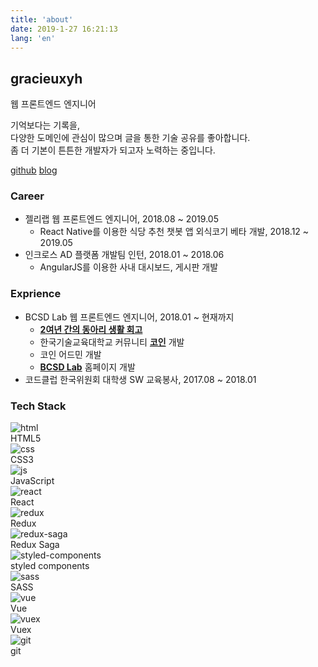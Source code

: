 ```yaml
---
title: 'about'
date: 2019-1-27 16:21:13
lang: 'en'
---
```


<div class="about-container">

## gracieuxyh

웹 프론트엔드 엔지니어

기억보다는 기록을,<br />
다양한 도메인에 관심이 많으며 글을 통한 기술 공유를 좋아합니다. <br />
좀 더 기본이 튼튼한 개발자가 되고자 노력하는 중입니다.

<a href="https://github.com/gracieuxyh" target="_blank">github</a>
<a href="https://gracieuxyh.dev" target="_blank">blog</a>

### Career

- 젤리랩 웹 프론트엔드 엔지니어, 2018.08 ~ 2019.05
  - React Native를 이용한 식당 추천 챗봇 앱 외식코기 베타 개발, 2018.12 ~ 2019.05
- 인크로스 AD 플랫폼 개발팀 인턴, 2018.01 ~ 2018.06
  - AngularJS를 이용한 사내 대시보드, 게시판 개발

### Exprience

- BCSD Lab 웹 프론트엔드 엔지니어, 2018.01 ~ 현재까지
  - **[2여년 간의 동아리 생활 회고](/chitchat/bcsd-life-retrospect)**
  - 한국기술교육대학교 커뮤니티 **<a href="https://koreatech.in" target="_blank">코인</a>** 개발
  - 코인 어드민 개발
  - **<a href="https://bcsdlab.com" target="_blank">BCSD Lab</a>** 홈페이지 개발
- 코드클럽 한국위원회 대학생 SW 교육봉사, 2017.08 ~ 2018.01

### Tech Stack

<div class="tech-stack">
  <div class="logo-wrapper">
    <img src="https://s3.ap-northeast-2.amazonaws.com/static.gracieuxyh.dev/logo/html.png" alt="html" />
    <div class="overlay">HTML5</div>
  </div>
  <div class="logo-wrapper">
    <img src="https://s3.ap-northeast-2.amazonaws.com/static.gracieuxyh.dev/logo/css.png" alt="css" />
    <div class="overlay">CSS3</div>
  </div>
  <div class="logo-wrapper">
    <img src="https://s3.ap-northeast-2.amazonaws.com/static.gracieuxyh.dev/logo/js.png" alt="js" />
    <div class="overlay">JavaScript</div>
  </div>
  <div class="logo-wrapper">
    <img src="https://s3.ap-northeast-2.amazonaws.com/static.gracieuxyh.dev/logo/react.png" alt="react" />
    <div class="overlay">React</div>
  </div>
  <div class="logo-wrapper">
    <img src="https://s3.ap-northeast-2.amazonaws.com/static.gracieuxyh.dev/logo/redux.png" alt="redux" />
    <div class="overlay">Redux</div>
  </div>
  <div class="logo-wrapper">
    <img src="https://s3.ap-northeast-2.amazonaws.com/static.gracieuxyh.dev/logo/redux-saga.png" alt="redux-saga" />
    <div class="overlay">Redux Saga</div>
  </div>
  <div class="logo-wrapper">
    <img src="https://s3.ap-northeast-2.amazonaws.com/static.gracieuxyh.dev/logo/styled-components.png" alt="styled-components" />
    <div class="overlay">styled components</div>
  </div>
  <div class="logo-wrapper">
    <img src="https://s3.ap-northeast-2.amazonaws.com/static.gracieuxyh.dev/logo/sass.png" alt="sass" />
    <div class="overlay">SASS</div>
  </div>
  <div class="logo-wrapper">
    <img src="https://s3.ap-northeast-2.amazonaws.com/static.gracieuxyh.dev/logo/vue.png" alt="vue" />
    <div class="overlay">Vue</div>
  </div>
  <div class="logo-wrapper">
    <img src="https://s3.ap-northeast-2.amazonaws.com/static.gracieuxyh.dev/logo/vuex.png" alt="vuex" />
    <div class="overlay">Vuex</div>
  </div>
  <div class="logo-wrapper">
    <img src="https://s3.ap-northeast-2.amazonaws.com/static.gracieuxyh.dev/logo/git.png" alt="git" />
    <div class="overlay">git</div>
  </div>
</div>
</div>
